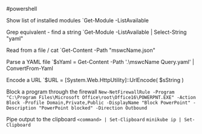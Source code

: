 #powershell 

Show list of installed modules
	`Get-Module -ListAvailable

Grep equivalent - find a string
	`Get-Module -ListAvailable | Select-String "yaml"

Read from a file / cat
	`Get-Content -Path "mswcName.json"

Parse a YAML file
	`$sYaml = Get-Content -Path '.\mswcName Query.yaml' | ConvertFrom-Yaml

Encode a URL
	`$URL = [System.Web.HttpUtility]::UrlEncode( $sString )

Block a program through the firewall
	`New-NetFirewallRule -Program "C:\Program Files\Microsoft Office\root\Office16\POWERPNT.EXE" -Action Block -Profile Domain,Private,Public -DisplayName "Block PowerPoint" -Description "PowerPoint blocked" -Direction Outbound`

Pipe output to the clipboard
	`<command> | Set-Clipboard`
	`minikube ip | Set-Clipboard`